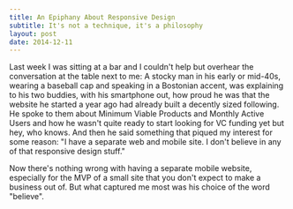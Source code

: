 ```yaml
---
title: An Epiphany About Responsive Design
subtitle: It's not a technique, it's a philosophy
layout: post
date: 2014-12-11
---
```


Last week I was sitting at a bar and I couldn't help but overhear the conversation at the table next to me: A stocky man in his early or mid-40s, wearing a baseball cap and speaking in a Bostonian accent, was explaining to his two buddies, with his smartphone out, how proud he was that the website he started a year ago had already built a decently sized following. He spoke to them about Minimum Viable Products and Monthly Active Users and how he wasn't quite ready to start looking for VC funding yet but hey, who knows. And then he said something that piqued my interest for some reason: "I have a separate web and mobile site. I don't believe in any of that responsive design stuff."

Now there's nothing wrong with having a separate mobile website, especially for the MVP of a small site that you don't expect to make a business out of. But what captured me most was his choice of the word "believe". 